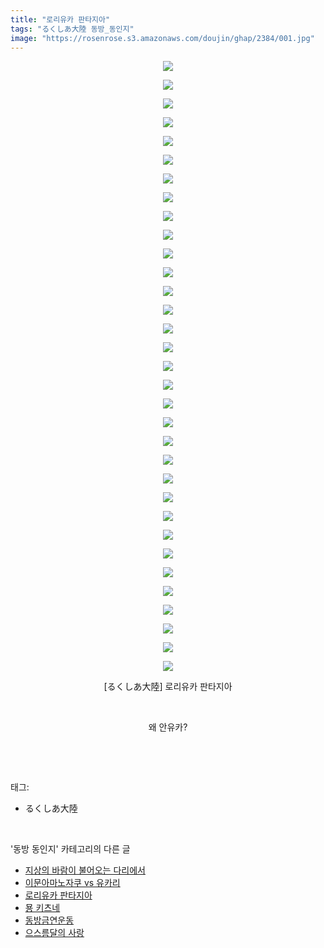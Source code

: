 ```yaml
---
title: "로리유카 판타지아"
tags: "るくしあ大陸 동방_동인지"
image: "https://rosenrose.s3.amazonaws.com/doujin/ghap/2384/001.jpg"
---
```

<div class="article">
<p style="text-align: center; clear: none; float: none;"><img src="{{ site.imgserver1 }}/ghap/2384/001.jpg"/></p>
<p style="text-align: center; clear: none; float: none;"><img src="{{ site.imgserver1 }}/ghap/2384/002.jpg"/></p>
<p style="text-align: center; clear: none; float: none;"><img src="{{ site.imgserver1 }}/ghap/2384/003.jpg"/></p>
<p style="text-align: center; clear: none; float: none;"><img src="{{ site.imgserver1 }}/ghap/2384/004.jpg"/></p>
<p style="text-align: center; clear: none; float: none;"><img src="{{ site.imgserver1 }}/ghap/2384/005.jpg"/></p>
<p style="text-align: center; clear: none; float: none;"><img src="{{ site.imgserver1 }}/ghap/2384/006.jpg"/></p>
<p style="text-align: center; clear: none; float: none;"><img src="{{ site.imgserver1 }}/ghap/2384/007.jpg"/></p>
<p style="text-align: center; clear: none; float: none;"><img src="{{ site.imgserver1 }}/ghap/2384/008.jpg"/></p>
<p style="text-align: center; clear: none; float: none;"><img src="{{ site.imgserver1 }}/ghap/2384/009.jpg"/></p>
<p style="text-align: center; clear: none; float: none;"><img src="{{ site.imgserver1 }}/ghap/2384/010.jpg"/></p>
<p style="text-align: center; clear: none; float: none;"><img src="{{ site.imgserver1 }}/ghap/2384/011.jpg"/></p>
<p style="text-align: center; clear: none; float: none;"><img src="{{ site.imgserver1 }}/ghap/2384/012.jpg"/></p>
<p style="text-align: center; clear: none; float: none;"><img src="{{ site.imgserver1 }}/ghap/2384/013.jpg"/></p>
<p style="text-align: center; clear: none; float: none;"><img src="{{ site.imgserver1 }}/ghap/2384/014.jpg"/></p>
<p style="text-align: center; clear: none; float: none;"><img src="{{ site.imgserver1 }}/ghap/2384/015.jpg"/></p>
<p style="text-align: center; clear: none; float: none;"><img src="{{ site.imgserver1 }}/ghap/2384/016.jpg"/></p>
<p style="text-align: center; clear: none; float: none;"><img src="{{ site.imgserver1 }}/ghap/2384/017.jpg"/></p>
<p style="text-align: center; clear: none; float: none;"><img src="{{ site.imgserver1 }}/ghap/2384/018.jpg"/></p>
<p style="text-align: center; clear: none; float: none;"><img src="{{ site.imgserver1 }}/ghap/2384/019.jpg"/></p>
<p style="text-align: center; clear: none; float: none;"><img src="{{ site.imgserver1 }}/ghap/2384/020.jpg"/></p>
<p style="text-align: center; clear: none; float: none;"><img src="{{ site.imgserver1 }}/ghap/2384/021.jpg"/></p>
<p style="text-align: center; clear: none; float: none;"><img src="{{ site.imgserver1 }}/ghap/2384/022.jpg"/></p>
<p style="text-align: center; clear: none; float: none;"><img src="{{ site.imgserver1 }}/ghap/2384/023.jpg"/></p>
<p style="text-align: center; clear: none; float: none;"><img src="{{ site.imgserver1 }}/ghap/2384/024.jpg"/></p>
<p style="text-align: center; clear: none; float: none;"><img src="{{ site.imgserver1 }}/ghap/2384/025.jpg"/></p>
<p style="text-align: center; clear: none; float: none;"><img src="{{ site.imgserver1 }}/ghap/2384/026.jpg"/></p>
<p style="text-align: center; clear: none; float: none;"><img src="{{ site.imgserver1 }}/ghap/2384/027.jpg"/></p>
<p style="text-align: center; clear: none; float: none;"><img src="{{ site.imgserver1 }}/ghap/2384/028.jpg"/></p>
<p style="text-align: center; clear: none; float: none;"><img src="{{ site.imgserver1 }}/ghap/2384/029.jpg"/></p>
<p style="text-align: center; clear: none; float: none;"><img src="{{ site.imgserver1 }}/ghap/2384/030.jpg"/></p>
<p style="text-align: center; clear: none; float: none;"><img src="{{ site.imgserver1 }}/ghap/2384/031.jpg"/></p>
<p style="text-align: center; clear: none; float: none;"><img src="{{ site.imgserver1 }}/ghap/2384/032.jpg"/></p>
<p style="text-align: center; clear: none; float: none;"><img src="{{ site.imgserver1 }}/ghap/2384/033.jpg"/></p>
<p style="text-align: center; clear: none; float: none;">[るくしあ大陸] 로리유카 판타지아</p>
<p style="text-align: center; clear: none; float: none;"><br/></p>
<p style="text-align: center; clear: none; float: none;">왜 안유카?</p>
<p><br/></p>
</div><br/>
<div class="tagTrail">
<p>태그: </p>
<ul>
<li>るくしあ大陸</li>
</ul>
</div><br/>
<div class="another">
<p>'동방 동인지' 카테고리의 다른 글</p>
<ul>
<li><a href="/ghap_2386">지상의 바람이 불어오는 다리에서</a></li>
<li><a href="/ghap_2385">이문아마노자쿠 vs 유카리</a></li>
<li><a href="/ghap_2384">로리유카 판타지아</a></li>
<li><a href="/ghap_2383">묭 키츠네</a></li>
<li><a href="/ghap_2382">동방금연운동</a></li>
<li><a href="/ghap_2380">으스름달의 사랑</a></li>
</ul>
</div><br/>
<div class="cb_module cb_fluid">
<div class="cb_wrt cb_profile">
</div><!-- commentList close -->
</div><br/>
